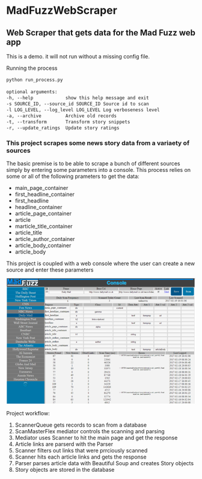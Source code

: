 # MadFuzzWebScraper
## Web Scraper that gets data for the Mad Fuzz web app

This is a demo. it will not run without a missing config file.

Running the process
```
python run_process.py

optional arguments:
-h, --help            show this help message and exit
-s SOURCE_ID, --source_id SOURCE_ID Source id to scan
-l LOG_LEVEL, --log_level LOG_LEVEL Log verboseness level
-a, --archive         Archive old records
-t, --transform       Transform story snippets
-r, --update_ratings  Update story ratings
```

### This project scrapes some news story data from a variaety of sources

The basic premise is to be able to scrape a bunch of different sources simply by entering some parameters into a console. This process relies on some or all of the following prameters to get the data:

* main_page_container	
* first_headline_container	
* first_headline	
* headline_container	
* article_page_container	
* article
* marticle_title_container	
* article_title	
* article_author_container	
* article_body_container	
* article_body

This project is coupled with a web console where the user can create a new source and enter these parameters

![ScreenShot](https://github.com/genebarsukov/MadFuzzWebScraper/blob/develop/madfuzz_console_example.png)

Project workflow:
1. ScannerQueue gets records to scan from a database
2. ScanMasterFlex mediator controls the scanning and parsing
3. Mediator uses Scanner to hit the main page and get the response
4. Article links are parserd with the Parser
5. Scanner filters out links that were prrciously scanned
6. Scanner hits each article links and gets the response
7. Parser parses article data with Beautiful Soup and creates Story objects
8. Story objects are stored in the database


